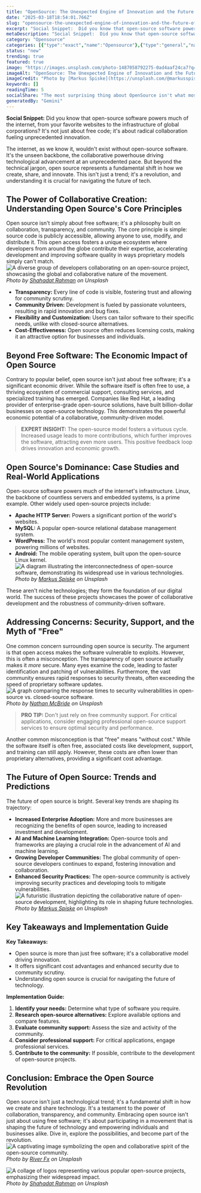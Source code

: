 ```yaml
---
title: "OpenSource: The Unexpected Engine of Innovation and the Future of Tech"
date: "2025-03-18T18:54:01.766Z"
slug: "opensource-the-unexpected-engine-of-innovation-and-the-future-of-tech"
excerpt: "Social Snippet:  Did you know that open-source software powers much of the internet, from your favorite websites to the infrastructure of global corporations? It's not just about free code; it's about radical collaboration fueling unprecedented innovation."
metaDescription: "Social Snippet:  Did you know that open-source software powers much of the internet, from your favorite websites to the infrastructure of global corporatio..."
category: "Opensource"
categories: [{"type":"exact","name":"Opensource"},{"type":"general","name":"Software"},{"type":"medium","name":"Development Tools"},{"type":"specific","name":"Version Control"},{"type":"niche","name":"Git branching"}]
status: "new"
trending: true
featured: true
image: "https://images.unsplash.com/photo-1487058792275-0ad4aaf24ca7?q=85&w=1200&fit=max&fm=webp&auto=compress"
imageAlt: "OpenSource: The Unexpected Engine of Innovation and the Future of Tech"
imageCredit: "Photo by [Markus Spiske](https://unsplash.com/@markusspiske) on Unsplash"
keywords: []
readingTime: 5
socialShare: "The most surprising thing about OpenSource isn't what most people think. Find out what experts really say about this game-changing topic."
generatedBy: "Gemini"
---
```




**Social Snippet:**  Did you know that open-source software powers much of the internet, from your favorite websites to the infrastructure of global corporations? It's not just about free code; it's about radical collaboration fueling unprecedented innovation.

The internet, as we know it, wouldn't exist without open-source software.  It's the unseen backbone, the collaborative powerhouse driving technological advancement at an unprecedented pace.  But beyond the technical jargon, open source represents a fundamental shift in how we create, share, and innovate.  This isn't just a trend; it's a revolution, and understanding it is crucial for navigating the future of tech.

## The Power of Collaborative Creation: Understanding Open Source's Core Principles

Open source isn't simply about free software; it's a philosophy built on collaboration, transparency, and community.  The core principle is simple: source code is publicly accessible, allowing anyone to use, modify, and distribute it. This open access fosters a unique ecosystem where developers from around the globe contribute their expertise, accelerating development and improving software quality in ways proprietary models simply can't match. ![A diverse group of developers collaborating on an open-source project, showcasing the global and collaborative nature of the movement.](https://images.unsplash.com/photo-1555949963-ff9fe0c870eb?q=85&w=1200&fit=max&fm=webp&auto=compress)
*Photo by [Shahadat Rahman](https://unsplash.com/@hishahadat) on Unsplash*

*   **Transparency:**  Every line of code is visible, fostering trust and allowing for community scrutiny.
*   **Community Driven:**  Development is fueled by passionate volunteers, resulting in rapid innovation and bug fixes.
*   **Flexibility and Customization:**  Users can tailor software to their specific needs, unlike with closed-source alternatives.
*   **Cost-Effectiveness:**  Open source often reduces licensing costs, making it an attractive option for businesses and individuals.

## Beyond Free Software: The Economic Impact of Open Source

Contrary to popular belief, open source isn't just about free software; it's a significant economic driver. While the software itself is often free to use, a thriving ecosystem of commercial support, consulting services, and specialized training has emerged. Companies like Red Hat, a leading provider of enterprise-grade open-source solutions, have built billion-dollar businesses on open-source technology. This demonstrates the powerful economic potential of a collaborative, community-driven model.

> **EXPERT INSIGHT:**  The open-source model fosters a virtuous cycle.  Increased usage leads to more contributions, which further improves the software, attracting even more users. This positive feedback loop drives innovation and economic growth.

## Open Source's Dominance: Case Studies and Real-World Applications

Open-source software powers much of the internet's infrastructure.  Linux, the backbone of countless servers and embedded systems, is a prime example.  Other widely used open-source projects include:

*   **Apache HTTP Server:** Powers a significant portion of the world's websites.
*   **MySQL:** A popular open-source relational database management system.
*   **WordPress:** The world's most popular content management system, powering millions of websites.
*   **Android:**  The mobile operating system, built upon the open-source Linux kernel. ![A diagram illustrating the interconnectedness of open-source software, demonstrating its widespread use in various technologies.](https://images.unsplash.com/photo-1487058792275-0ad4aaf24ca7?q=85&w=1200&fit=max&fm=webp&auto=compress)
*Photo by [Markus Spiske](https://unsplash.com/@markusspiske) on Unsplash*

These aren't niche technologies; they form the foundation of our digital world. The success of these projects showcases the power of collaborative development and the robustness of community-driven software.

## Addressing Concerns: Security, Support, and the Myth of "Free"

One common concern surrounding open source is security.  The argument is that open access makes the software vulnerable to exploits. However, this is often a misconception.  The transparency of open source actually makes it *more* secure.  Many eyes examine the code, leading to faster identification and patching of vulnerabilities.  Furthermore, the vast community ensures rapid responses to security threats, often exceeding the speed of proprietary software updates. ![A graph comparing the response times to security vulnerabilities in open-source vs. closed-source software.](https://images.unsplash.com/photo-1490984792589-bc12fe270585?q=85&w=1200&fit=max&fm=webp&auto=compress)
*Photo by [Nathan McBride](https://unsplash.com/@nathan_mcb) on Unsplash*

> **PRO TIP:**  Don't just rely on free community support.  For critical applications, consider engaging professional open-source support services to ensure optimal security and performance.

Another common misconception is that "free" means "without cost." While the software itself is often free, associated costs like development, support, and training can still apply. However, these costs are often lower than proprietary alternatives, providing a significant cost advantage.

## The Future of Open Source: Trends and Predictions

The future of open source is bright.  Several key trends are shaping its trajectory:

*   **Increased Enterprise Adoption:**  More and more businesses are recognizing the benefits of open source, leading to increased investment and development.
*   **AI and Machine Learning Integration:**  Open-source tools and frameworks are playing a crucial role in the advancement of AI and machine learning.
*   **Growing Developer Communities:**  The global community of open-source developers continues to expand, fostering innovation and collaboration.
*   **Enhanced Security Practices:**  The open-source community is actively improving security practices and developing tools to mitigate vulnerabilities. ![A futuristic illustration depicting the collaborative nature of open-source development, highlighting its role in shaping future technologies.](https://images.unsplash.com/photo-1489389944381-3471b5b30f04?q=85&w=1200&fit=max&fm=webp&auto=compress)
*Photo by [Markus Spiske](https://unsplash.com/@markusspiske) on Unsplash*

## Key Takeaways and Implementation Guide

**Key Takeaways:**

*   Open source is more than just free software; it's a collaborative model driving innovation.
*   It offers significant cost advantages and enhanced security due to community scrutiny.
*   Understanding open source is crucial for navigating the future of technology.

**Implementation Guide:**

1.  **Identify your needs:** Determine what type of software you require.
2.  **Research open-source alternatives:** Explore available options and compare features.
3.  **Evaluate community support:** Assess the size and activity of the community.
4.  **Consider professional support:**  For critical applications, engage professional services.
5.  **Contribute to the community:**  If possible, contribute to the development of open-source projects.

## Conclusion: Embrace the Open Source Revolution

Open source isn't just a technological trend; it's a fundamental shift in how we create and share technology.  It's a testament to the power of collaboration, transparency, and community.  Embracing open source isn't just about using free software; it's about participating in a movement that is shaping the future of technology and empowering individuals and businesses alike.  Dive in, explore the possibilities, and become part of the revolution. ![A captivating image symbolizing the open and collaborative spirit of the open-source community.](https://images.unsplash.com/photo-1550686056-c6ba0a4000f5?q=85&w=1200&fit=max&fm=webp&auto=compress)
*Photo by [River Fx](https://unsplash.com/@riverfx) on Unsplash*

![A collage of logos representing various popular open-source projects, emphasizing their widespread impact.](https://images.unsplash.com/photo-1555949963-ff9fe0c870eb?q=85&w=1200&fit=max&fm=webp&auto=compress)
*Photo by [Shahadat Rahman](https://unsplash.com/@hishahadat) on Unsplash*


<div class="reading-progress-container">
  <div id="reading-progress" class="reading-progress"></div>
</div>
